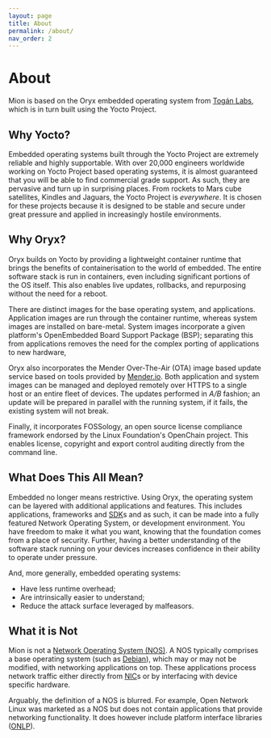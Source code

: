 ```yaml
---
layout: page
title: About
permalink: /about/
nav_order: 2
---
```


About
=====

Mion is based on the Oryx embedded operating system from 
[Togán Labs](https://www.toganlabs.com/), which is in turn built using the Yocto
Project.


Why Yocto?
----------
Embedded operating systems built through the Yocto Project are extremely 
reliable and highly supportable. With over 20,000 engineers worldwide working on
Yocto Project based operating systems, it is almost guaranteed that you will be
able to find commercial grade support. As such, they are pervasive and turn up
in surprising places. From rockets to Mars cube satellites, Kindles and Jaguars,
the Yocto Project is _everywhere_. It is chosen for these projects because it is
designed to be stable and secure under great pressure and applied in
increasingly hostile environments.




Why Oryx?
---------
Oryx builds on Yocto by providing a lightweight container runtime that brings
the benefits of containerisation to the world of embedded. The entire software
stack is run in containers, even including significant portions of the OS
itself. This also enables live updates, rollbacks, and repurposing without the
need for a reboot.
  
There are distinct images for the base operating system, and applications.
Application images are run through the container runtime, whereas system images
are installed on bare-metal. System images incorporate a given platform's
OpenEmbedded Board Support Package (BSP); separating this from applications
removes the need for the complex porting of applications to new hardware,

Oryx also incorporates the Mender Over-The-Air (OTA) image based update service
based on tools provided by [Mender.io](https://mender.io/). Both application and
system images can be managed and deployed remotely over HTTPS to a single host
or an entire fleet of devices. The updates performed in _A/B_ fashion; an update
will be prepared in parallel with the running system, if it fails, the existing
system will not break.

Finally, it incorporates FOSSology, an open source license compliance framework
endorsed by the Linux Foundation's OpenChain project. This enables license,
copyright and export control auditing directly from the command line.


What Does This All Mean?
------------------------
Embedded no longer means restrictive. Using Oryx, the operating system can be
layered with additional applications and features. This includes applications,
frameworks and [SDK][sdk]s and as such, it can be made into a fully featured
Network Operating System, or development environment. You have freedom to make
it what you want, knowing that the foundation comes from a place of security.
Further, having a better understanding of the software stack running on your
devices increases confidence in their ability to operate under pressure.

And, more generally, embedded operating systems:
- Have less runtime overhead;
- Are intrinsically easier to understand;
- Reduce the attack surface leveraged by malfeasors.

What it is Not
--------------
Mion is not a [Network Operating System (NOS)][nos-wiki]. A NOS typically 
comprises a base operating system (such as [Debian][debian]), which may or may
not be modified, with networking applications on top. These applications process
network traffic either directly from [NIC][nic]s or by interfacing with device
specific hardware.

Arguably, the definition of a NOS is blurred. For example, Open Network Linux
was marketed as a NOS but does not contain applications that provide networking
functionality. It does however include platform interface libraries 
([ONLP][onlp-api]).

[nos-wiki]: https://en.wikipedia.org/wiki/Network_operating_system "Wikipedia: Network Operating System"
[debian]: https://www.debian.org/ "Debian: The universal operating system"
[nic]: https://en.wikipedia.org/wiki/Network_interface_controller "Wikipedia: Network interface controller"
[sdk]: https://en.wikipedia.org/wiki/Software_development_kit "Software development kit"
[onlp-api]: http://opencomputeproject.github.io/OpenNetworkLinux/onlp/applications/ "ONLP APIs for Applications"